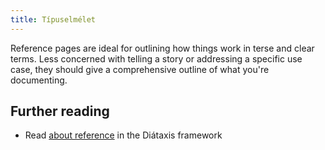```yaml
---
title: Típuselmélet
---
```


Reference pages are ideal for outlining how things work in terse and clear terms.
Less concerned with telling a story or addressing a specific use case, they should give a comprehensive outline of what you're documenting.

## Further reading

- Read [about reference](https://diataxis.fr/reference/) in the Diátaxis framework
